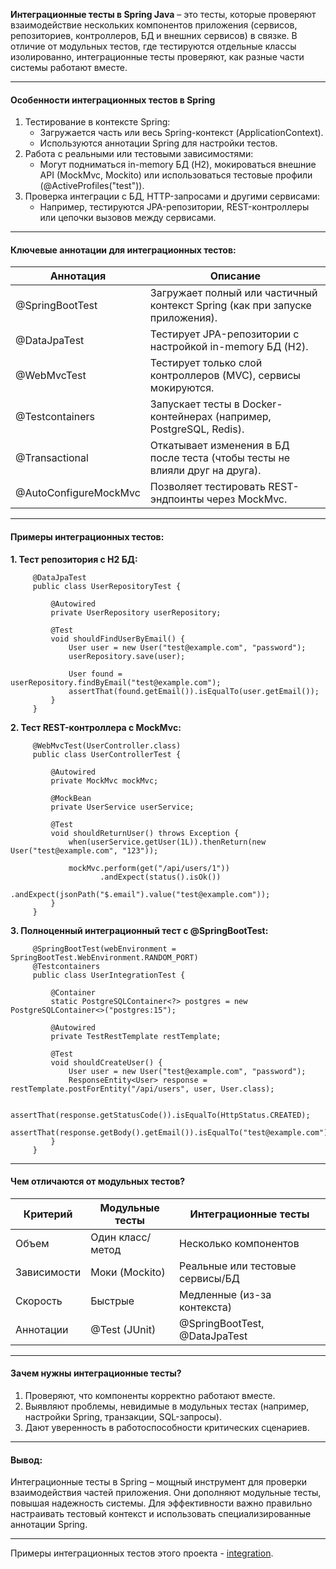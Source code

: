 **Интеграционные тесты в Spring Java** – это тесты, которые проверяют взаимодействие нескольких компонентов приложения 
(сервисов, репозиториев, контроллеров, БД и внешних сервисов) в связке. В отличие от модульных тестов, где тестируются 
отдельные классы изолированно, интеграционные тесты проверяют, как разные части системы работают вместе.
________________________________________________________________________________________________________________________
#### Особенности интеграционных тестов в Spring
1. Тестирование в контексте Spring:
   - Загружается часть или весь Spring-контекст (ApplicationContext).
   - Используются аннотации Spring для настройки тестов.
2. Работа с реальными или тестовыми зависимостями:
   - Могут подниматься in-memory БД (H2), мокироваться внешние API (MockMvc, Mockito) или использоваться тестовые профили (@ActiveProfiles("test")).
3. Проверка интеграции с БД, HTTP-запросами и другими сервисами:
   - Например, тестируются JPA-репозитории, REST-контроллеры или цепочки вызовов между сервисами.
________________________________________________________________________________________________________________________
#### Ключевые аннотации для интеграционных тестов:

| Аннотация              | Описание                                                                     |
|------------------------|------------------------------------------------------------------------------|
| @SpringBootTest        | Загружает полный или частичный контекст Spring (как при запуске приложения). |
| @DataJpaTest           | Тестирует JPA-репозитории с настройкой in-memory БД (H2).                    |
| @WebMvcTest            | Тестирует только слой контроллеров (MVC), сервисы мокируются.                |
| @Testcontainers        | Запускает тесты в Docker-контейнерах (например, PostgreSQL, Redis).          |         
| @Transactional         | Откатывает изменения в БД после теста (чтобы тесты не влияли друг на друга). | 
| @AutoConfigureMockMvc  | Позволяет тестировать REST-эндпоинты через MockMvc.                          | 

________________________________________________________________________________________________________________________
#### Примеры интеграционных тестов:

**1. Тест репозитория с H2 БД:**

         @DataJpaTest
         public class UserRepositoryTest {
         
             @Autowired
             private UserRepository userRepository;
         
             @Test
             void shouldFindUserByEmail() {
                 User user = new User("test@example.com", "password");
                 userRepository.save(user);
         
                 User found = userRepository.findByEmail("test@example.com");
                 assertThat(found.getEmail()).isEqualTo(user.getEmail());
             }
         }

**2. Тест REST-контроллера с MockMvc:**

         @WebMvcTest(UserController.class)
         public class UserControllerTest {
         
             @Autowired
             private MockMvc mockMvc;
         
             @MockBean
             private UserService userService;
         
             @Test
             void shouldReturnUser() throws Exception {
                 when(userService.getUser(1L)).thenReturn(new User("test@example.com", "123"));
         
                 mockMvc.perform(get("/api/users/1"))
                        .andExpect(status().isOk())
                        .andExpect(jsonPath("$.email").value("test@example.com"));
             }
         }         


**3. Полноценный интеграционный тест с @SpringBootTest:**

         @SpringBootTest(webEnvironment = SpringBootTest.WebEnvironment.RANDOM_PORT)
         @Testcontainers
         public class UserIntegrationTest {
         
             @Container
             static PostgreSQLContainer<?> postgres = new PostgreSQLContainer<>("postgres:15");
         
             @Autowired
             private TestRestTemplate restTemplate;
         
             @Test
             void shouldCreateUser() {
                 User user = new User("test@example.com", "password");
                 ResponseEntity<User> response = restTemplate.postForEntity("/api/users", user, User.class);
         
                 assertThat(response.getStatusCode()).isEqualTo(HttpStatus.CREATED);
                 assertThat(response.getBody().getEmail()).isEqualTo("test@example.com");
             }
         }
________________________________________________________________________________________________________________________
#### Чем отличаются от модульных тестов?

| Критерий    | Модульные тесты  | Интеграционные тесты             |
|-------------|------------------|----------------------------------|
| Объем       | Один класс/метод | Несколько компонентов            |
| Зависимости | Моки (Mockito)   | Реальные или тестовые сервисы/БД |
| Скорость    | Быстрые          | Медленные (из-за контекста)      |		
| Аннотации   | @Test (JUnit)    | @SpringBootTest, @DataJpaTest    |   	

________________________________________________________________________________________________________________________
#### Зачем нужны интеграционные тесты?

1. Проверяют, что компоненты корректно работают вместе.
2. Выявляют проблемы, невидимые в модульных тестах (например, настройки Spring, транзакции, SQL-запросы).
3. Дают уверенность в работоспособности критических сценариев.

________________________________________________________________________________________________________________________
#### Вывод:
Интеграционные тесты в Spring – мощный инструмент для проверки взаимодействия частей приложения. Они дополняют модульные 
тесты, повышая надежность системы. Для эффективности важно правильно настраивать тестовый контекст и использовать 
специализированные аннотации Spring.

________________________________________________________________________________________________________________________
Примеры интеграционных тестов этого проекта - [integration](https://github.com/JcoderPaul/SPRING_SECURITY-Short_Guide/tree/04608aac9d483b2b6ef99ae695faabaf6497fa19/Security_part_4_1/src/test/java/me/oldboy/integration).